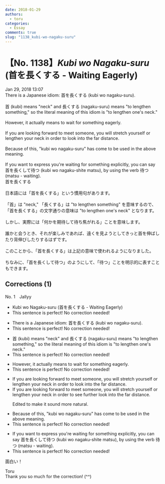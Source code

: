 ```yaml
---
date: 2018-01-29
authors:
  - toru
categories:
  - Essay
comments: true
slug: "1138_kubi-wo-nagaku-suru"
---
```


# 【No. 1138】<strong><em>Kubi wo Nagaku-suru</em></strong> (首を長くする - Waiting Eagerly)
<div class="date">Jan 29, 2018 13:07</div>
<div id="post"><div id="body_show_ori">
There is a Japanese idiom: 首を長くする (kubi wo nagaku-suru).<br/><br/>首 (kubi) means "neck" and 長くする (nagaku-suru) means "to lengthen something," so the literal meaning of this idiom is "to lengthen one's neck."<br/><br/>However, it actually means to wait for something eagerly.<br/><br/>If you are looking forward to meet someone, you will stretch yourself or lengthen your neck in order to look into the far distance.<br/><br/>Because of this, "kubi wo nagaku-suru" has come to be used in the above meaning.<br/><br/>If you want to express you're waiting for something explicitly, you can say 首を長くして待つ (kubi wo nagaku-shite matsu), by using the verb 待つ (matsu - waiting).
</div></div>

<!-- more -->

<div id="post_ja"><div id="body_show_mo">
首を長くする<br/><br/>日本語には「首を長くする」という慣用句があります。<br/><br/>「首」は "neck," 「長くする」は "to lengthen something" を意味するので、「首を長くする」の文字通りの意味は "to lengthen one's neck" となります。<br/><br/>しかし、実際には「何かを期待して待ち焦がれる」ことを意味します。<br/><br/>誰かと会うとき、それが楽しみであれば、遠くを見ようとしてきっと首を伸ばしたり背伸びしたりするはずです。<br/><br/>このことから、「首を長くする」は上記の意味で使われるようになりました。<br/><br/>ちなみに、「首を長くして待つ」のようにして、「待つ」ことを明示的に表すこともできます。
</div></div>

## Corrections (1)
<div id="block"><div class="first_name"> No. 1　<span class="just_name">Jallyy</span></div><div id="block2">
<ul class="correction_field">
<li class="incorrect">Kubi wo Nagaku-suru (首を長くする - Waiting Eagerly)</li>
<li class="corrected perfect">This sentence is perfect! No correction needed!</li>
</ul>
<ul class="correction_field">
<li class="incorrect">There is a Japanese idiom: 首を長くする (kubi wo nagaku-suru).</li>
<li class="corrected perfect">This sentence is perfect! No correction needed!</li>
</ul>
<ul class="correction_field">
<li class="incorrect">首 (kubi) means "neck" and 長くする (nagaku-suru) means "to lengthen something," so the literal meaning of this idiom is "to lengthen one's neck."</li>
<li class="corrected perfect">This sentence is perfect! No correction needed!</li>
</ul>
<ul class="correction_field">
<li class="incorrect">However, it actually means to wait for something eagerly.</li>
<li class="corrected perfect">This sentence is perfect! No correction needed!</li>
</ul>
<ul class="correction_field">
<li class="incorrect">If you are looking forward to meet someone, you will stretch yourself or lengthen your neck in order to look into the far distance.</li>
<li class="corrected correct">
If you are looking forward to meet someone, you will stretch yourself or lengthen your neck in order to see further <span class="sline">look into the far distance</span>.
<p class="correction_comment">Edited to make it sound more natural.</p>
</li>
</ul>
<ul class="correction_field">
<li class="incorrect">Because of this, "kubi wo nagaku-suru" has come to be used in the above meaning.</li>
<li class="corrected perfect">This sentence is perfect! No correction needed!</li>
</ul>
<ul class="correction_field">
<li class="incorrect">If you want to express you're waiting for something explicitly, you can say 首を長くして待つ (kubi wo nagaku-shite matsu), by using the verb 待つ (matsu - waiting).</li>
<li class="corrected perfect">This sentence is perfect! No correction needed!</li>
</ul>
<p class="comment_small">
 面白い！
</p>

</div><div class="name"><span class="just_name">Toru</span><br>
Thank you so much for the correction! (^^)
</div>
</div>
